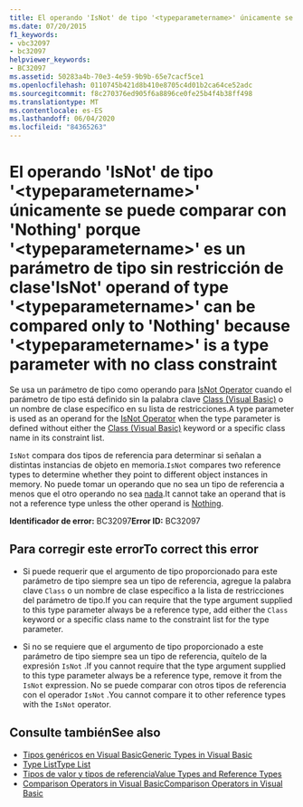 ```yaml
---
title: El operando 'IsNot' de tipo '<typeparametername>' únicamente se puede comparar con 'Nothing' porque '<typeparametername>' es un parámetro de tipo sin restricción de clase
ms.date: 07/20/2015
f1_keywords:
- vbc32097
- bc32097
helpviewer_keywords:
- BC32097
ms.assetid: 50283a4b-70e3-4e59-9b9b-65e7cacf5ce1
ms.openlocfilehash: 0110745b421d8b410e8705c4d01b2ca64ce52adc
ms.sourcegitcommit: f8c270376ed905f6a8896ce0fe25b4f4b38ff498
ms.translationtype: MT
ms.contentlocale: es-ES
ms.lasthandoff: 06/04/2020
ms.locfileid: "84365263"
---
```

# <a name="isnot-operand-of-type-typeparametername-can-be-compared-only-to-nothing-because-typeparametername-is-a-type-parameter-with-no-class-constraint"></a><span data-ttu-id="9a298-102">El operando 'IsNot' de tipo '\<typeparametername>' únicamente se puede comparar con 'Nothing' porque '\<typeparametername>' es un parámetro de tipo sin restricción de clase</span><span class="sxs-lookup"><span data-stu-id="9a298-102">'IsNot' operand of type '\<typeparametername>' can be compared only to 'Nothing' because '\<typeparametername>' is a type parameter with no class constraint</span></span>
<span data-ttu-id="9a298-103">Se usa un parámetro de tipo como operando para [IsNot Operator](../language-reference/operators/isnot-operator.md) cuando el parámetro de tipo está definido sin la palabra clave [Class (Visual Basic)](../language-reference/statements/class-statement.md) o un nombre de clase específico en su lista de restricciones.</span><span class="sxs-lookup"><span data-stu-id="9a298-103">A type parameter is used as an operand for the [IsNot Operator](../language-reference/operators/isnot-operator.md) when the type parameter is defined without either the [Class (Visual Basic)](../language-reference/statements/class-statement.md) keyword or a specific class name in its constraint list.</span></span>  
  
 <span data-ttu-id="9a298-104">`IsNot` compara dos tipos de referencia para determinar si señalan a distintas instancias de objeto en memoria.</span><span class="sxs-lookup"><span data-stu-id="9a298-104">`IsNot` compares two reference types to determine whether they point to different object instances in memory.</span></span> <span data-ttu-id="9a298-105">No puede tomar un operando que no sea un tipo de referencia a menos que el otro operando no sea [nada](../language-reference/nothing.md).</span><span class="sxs-lookup"><span data-stu-id="9a298-105">It cannot take an operand that is not a reference type unless the other operand is [Nothing](../language-reference/nothing.md).</span></span>  
  
 <span data-ttu-id="9a298-106">**Identificador de error:** BC32097</span><span class="sxs-lookup"><span data-stu-id="9a298-106">**Error ID:** BC32097</span></span>  
  
## <a name="to-correct-this-error"></a><span data-ttu-id="9a298-107">Para corregir este error</span><span class="sxs-lookup"><span data-stu-id="9a298-107">To correct this error</span></span>  
  
- <span data-ttu-id="9a298-108">Si puede requerir que el argumento de tipo proporcionado para este parámetro de tipo siempre sea un tipo de referencia, agregue la palabra clave `Class` o un nombre de clase específico a la lista de restricciones del parámetro de tipo.</span><span class="sxs-lookup"><span data-stu-id="9a298-108">If you can require that the type argument supplied to this type parameter always be a reference type, add either the `Class` keyword or a specific class name to the constraint list for the type parameter.</span></span>  
  
- <span data-ttu-id="9a298-109">Si no se requiere que el argumento de tipo proporcionado a este parámetro de tipo siempre sea un tipo de referencia, quítelo de la expresión `IsNot` .</span><span class="sxs-lookup"><span data-stu-id="9a298-109">If you cannot require that the type argument supplied to this type parameter always be a reference type, remove it from the `IsNot` expression.</span></span> <span data-ttu-id="9a298-110">No se puede comparar con otros tipos de referencia con el operador `IsNot` .</span><span class="sxs-lookup"><span data-stu-id="9a298-110">You cannot compare it to other reference types with the `IsNot` operator.</span></span>  
  
## <a name="see-also"></a><span data-ttu-id="9a298-111">Consulte también</span><span class="sxs-lookup"><span data-stu-id="9a298-111">See also</span></span>

- [<span data-ttu-id="9a298-112">Tipos genéricos en Visual Basic</span><span class="sxs-lookup"><span data-stu-id="9a298-112">Generic Types in Visual Basic</span></span>](../programming-guide/language-features/data-types/generic-types.md)
- [<span data-ttu-id="9a298-113">Type List</span><span class="sxs-lookup"><span data-stu-id="9a298-113">Type List</span></span>](../language-reference/statements/type-list.md)
- [<span data-ttu-id="9a298-114">Tipos de valor y tipos de referencia</span><span class="sxs-lookup"><span data-stu-id="9a298-114">Value Types and Reference Types</span></span>](../programming-guide/language-features/data-types/value-types-and-reference-types.md)
- [<span data-ttu-id="9a298-115">Comparison Operators in Visual Basic</span><span class="sxs-lookup"><span data-stu-id="9a298-115">Comparison Operators in Visual Basic</span></span>](../programming-guide/language-features/operators-and-expressions/comparison-operators.md)

